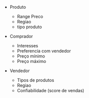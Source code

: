 * Produto
    - Range Preco
    - Regiao
    - tipo produto

* Comprador
    - Interesses
    - Preferencia com vendedor
    - Preço mínimo
    - Preço máximo

* Vendedor
    - Tipos de produtos
    - Regiao
    - Confiabilidade (score de vendas)


